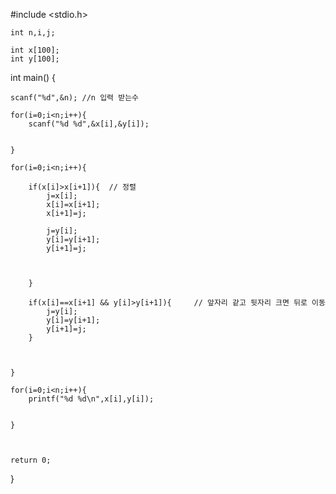 #include <stdio.h>

    int n,i,j;
    
    int x[100];
    int y[100];


int main()
{
   
    
    scanf("%d",&n); //n 입력 받는수
    
    for(i=0;i<n;i++){
        scanf("%d %d",&x[i],&y[i]);
        
        
    }
    
    for(i=0;i<n;i++){
        
        if(x[i]>x[i+1]){  // 정렬
            j=x[i];
            x[i]=x[i+1];
            x[i+1]=j;
        
            j=y[i];
            y[i]=y[i+1];
            y[i+1]=j;
            
            
            
        }
    
        if(x[i]==x[i+1] && y[i]>y[i+1]){     // 앞자리 같고 뒷자리 크면 뒤로 이동
            j=y[i];
            y[i]=y[i+1];                
            y[i+1]=j;
        }
        
        
        
    }
    
    for(i=0;i<n;i++){
        printf("%d %d\n",x[i],y[i]);
    
        
    }
    


    return 0;
}

